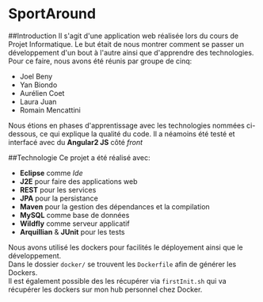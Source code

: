 # SportAround

##Introduction
Il s'agit d'une application web réalisée lors du cours de Projet Informatique. Le but était de nous montrer comment se passer un développement d'un bout à l'autre ainsi que d'apprendre des technologies. Pour ce faire, nous avons été réunis par groupe de cinq:

* Joel Beny
* Yan Biondo
* Aurélien Coet
* Laura Juan
* Romain Mencattini
  
 Nous étions en phases d'apprentissage avec les technologies nommées ci-dessous, ce qui explique la qualité du code. Il a néamoins été testé et interfacé avec du **Angular2 JS** côté *front*

##Technologie
Ce projet a été réalisé avec:

* **Eclipse** comme *Ide*
* **J2E** pour faire des applications web
* **REST** pour les services
* **JPA** pour la persistance
* **Maven** pour la gestion des dépendances et la compilation
* **MySQL** comme base de données
* **Wildfly** comme serveur applicatif
* **Arquillian** & **JUnit** pour les tests

Nous avons utilisé les dockers pour facilités le déployement ainsi que le développement.  
Dans le dossier ``docker/`` se trouvent les ``Dockerfile`` afin de générer les Dockers.  
Il est également possible des les récupérer via ``firstInit.sh`` qui va récupérer les dockers sur mon hub personnel chez Docker.